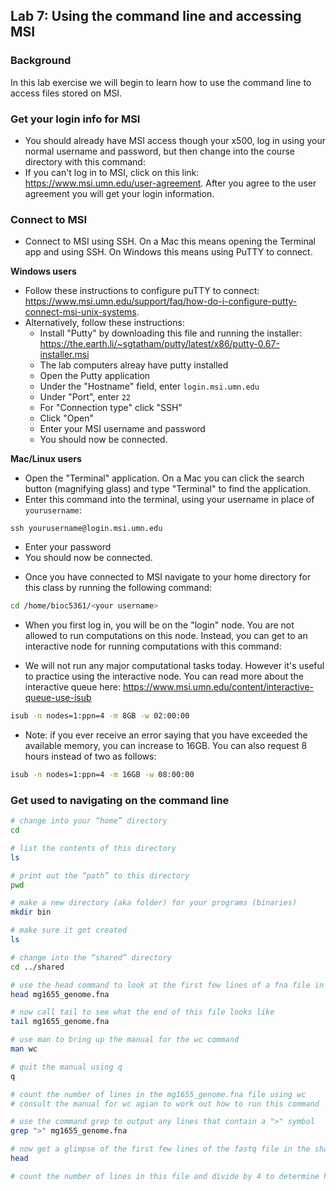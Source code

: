## Lab 7: Using the command line and accessing MSI

### Background
In this lab exercise we will begin to learn how to use the command line to access files stored on MSI.

### Get your login info for MSI

  * You should already have MSI access though your x500, log in using your normal username and password, but then change into the course directory with this command:
  * If you can't log in to MSI, click on this link: https://www.msi.umn.edu/user-agreement. After you agree to the user agreement you will get your login information. 
  

### Connect to MSI
- Connect to MSI using SSH. On a Mac this means opening the Terminal app and using SSH. On Windows this means using PuTTY to connect.

**Windows users**
  * Follow these instructions to configure puTTY to connect: https://www.msi.umn.edu/support/faq/how-do-i-configure-putty-connect-msi-unix-systems.
  * Alternatively, follow these instructions:
    * Install "Putty" by downloading this file and running the installer:
https://the.earth.li/~sgtatham/putty/latest/x86/putty-0.67-installer.msi
    * The lab computers alreay have putty installed
    * Open the Putty application
    * Under the "Hostname" field, enter `login.msi.umn.edu`
    * Under "Port", enter `22`
    * For "Connection type" click "SSH"
    * Click "Open"
    * Enter your MSI username and password
    * You should now be connected.

**Mac/Linux users**

  * Open the "Terminal" application. On a Mac you can click the search button (magnifying glass) and type "Terminal" to find the application.
  * Enter this command into the terminal, using your username in place of `yourusername`:

`ssh yourusername@login.msi.umn.edu`
 
 * Enter your password
  * You should now be connected.
  
  - Once you have connected to MSI navigate to your home directory for this class by running the following command:
  
  ```bash
  cd /home/bioc5361/<your username>
  ```

- When you first log in, you will be on the "login" node. You are not allowed to run computations on this node. Instead, you can get to an interactive node for running computations with this command:

- We will not run any major computational tasks today. However it's useful to practice using the interactive node. You can read more about the interactive queue here: https://www.msi.umn.edu/content/interactive-queue-use-isub
 
 ```bash
 isub -n nodes=1:ppn=4 -m 8GB -w 02:00:00
 ```

- Note: if you ever receive an error saying that you have exceeded the available memory, you can increase to 16GB.
 You can also request 8 hours instead of two as follows:
 ```bash
 isub -n nodes=1:ppn=4 -m 16GB -w 08:00:00
 ```

### Get used to navigating on the command line

```bash
# change into your “home” directory
cd

# list the contents of this directory
ls

# print out the “path” to this directory
pwd

# make a new directory (aka folder) for your programs (binaries)
mkdir bin

# make sure it got created
ls

# change into the “shared” directory
cd ../shared

# use the head command to look at the first few lines of a fna file in this directory
head mg1655_genome.fna

# now call tail to see what the end of this file looks like
tail mg1655_genome.fna

# use man to bring up the manual for the wc command
man wc

# quit the manual using q
q

# count the number of lines in the mg1655_genome.fna file using wc
# consult the manual for wc agian to work out how to run this command

# use the command grep to output any lines that contain a ">" symbol
grep ">" mg1655_genome.fna

# now get a glimpse of the first few lines of the fastq file in the shared directory using head
head 

# count the number of lines in this file and divide by 4 to determine how many reads are in this fastq

```




